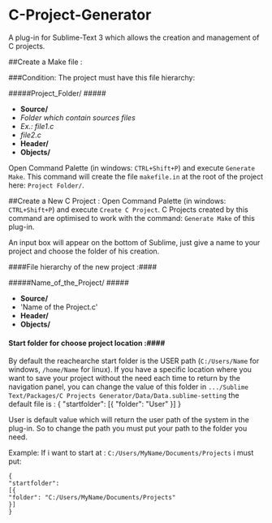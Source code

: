 C-Project-Generator
===================

A plug-in for Sublime-Text 3 which allows the creation and management of C projects.

##Create a Make file :

###Condition:
The project must have this file hierarchy:


#####Project\_Folder/ #####
*  __Source/__ 
 *  _Folder which contain sources files_
 * _Ex.: file1.c_
 * _file2.c_
*  __Header/__
*  __Objects/__



Open  Command Palette (in windows: `CTRL+Shift+P`) and  execute `Generate Make`.
This command will create the file `makefile.in` at the root of the project here: `Project Folder/`.

##Create a New C Project :
Open  Command Palette (in windows: `CTRL+Shift+P`) and  execute `Create C Project`. C Projects created by this command are optimised to work with the command: `Generate Make` of this plug-in.

An input box will appear on the bottom of Sublime, just give a name to your project and choose the folder of his creation.

####File hierarchy of the new project :####


#####Name\_of\_the\_Project/ #####
*  __Source/__ 
 *  'Name of the Project.c'
*  __Header/__
*  __Objects/__


#### Start folder for choose project location :####
By default the reachearche start folder is the USER path (`C:/Users/Name` for windows, `/home/Name` for linux). If you have a specific location where you want to save your project without the need each time to return by the navigation panel, you can  change the value of this folder in `.../Sublime Text/Packages/C Projects Generator/Data/Data.sublime-setting` the default file is :
  {
	"startfolder": 
		[{
			"folder": "User"
		}]
	}
	
User is default value which will return the user path of the system in the plug-in. So to change the path you must put your path to the folder you need.

Example:
If i want to start at : `C:/Users/MyName/Documents/Projects` i must put:


	{
	"startfolder": 
	[{
	"folder": "C:/Users/MyName/Documents/Projects"
	}]
	}
	

